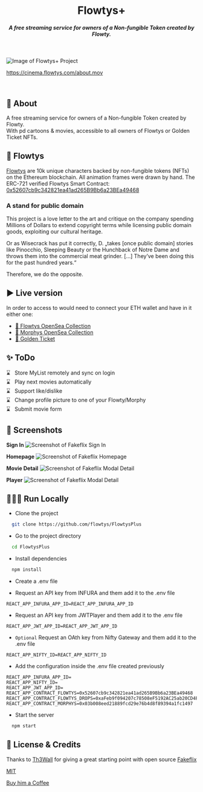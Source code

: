 <h1 align="center">Flowtys+</h1>
<h5 align="center">A free streaming service for owners of a Non-fungible Token created by Flowty.</h5><br/>

![Image of `Flowtys+` Project](https://cinema.flowtys.com/preview.jpeg)

https://cinema.flowtys.com/about.mov

<br/>

## 🎫 About

A free streaming service for owners of a Non-fungible Token created by Flowty.<br/>
With pd cartoons & movies, accessible to all owners of Flowtys or Golden Ticket NFTs.

## 🎩 Flowtys

[Flowtys](https://flowtys.com) are 10k unique characters backed by non-fungible tokens (NFTs) on the Ethereum blockchain. All animation frames were drawn by hand. The ERC-721 verified Flowtys Smart Contract: [0x52607cb9c342821ea41ad265B9Bb6a23BEa49468](https://etherscan.io/address/0x52607cb9c342821ea41ad265B9Bb6a23BEa49468)

### A stand for public domain<br/>

This project is a love letter to the art and critique on the company spending Millions of Dollars to extend copyright terms while licensing public domain goods, exploiting our cultural heritage.

Or as Wisecrack has put it correctly, D. „takes [once public domain] stories like Pinocchio, Sleeping Beauty or the Hunchback of Notre Dame and throws them into the commercial meat grinder. […] They’ve been doing this for the past hundred years.“

Therefore, we do the opposite.
<br/>

## ▶️ Live version

In order to access to would need to connect your ETH wallet and have in it either one:

- [🎩 Flowtys OpenSea Collection](https://opensea.io/collection/flowtys)
- [🎃 Morphys OpenSea Collection](https://opensea.io/collection/morphys)
- [🎫 Golden Ticket](https://opensea.io/assets/matic/0xafeb9f094207c78508ef5192ac25ab20cd4f4197/1)

## :sparkles: ToDo

⌛ &nbsp;&nbsp;Store MyList remotely and sync on login<br />
⌛ &nbsp;&nbsp;Play next movies automatically<br />
⌛ &nbsp;&nbsp;Support like/dislike<br />
⌛ &nbsp;&nbsp;Change profile picture to one of your Flowty/Morphy<br />
⌛ &nbsp;&nbsp;Submit movie form<br />

## 📸 Screenshots

**Sign In**
![Screenshot of Fakeflix Sign In](https://cinema.flowtys.com/login.jpeg)
<br/>

**Homepage**
![Screenshot of Fakeflix Homepage](https://cinema.flowtys.com/main.jpeg)
<br/>

**Movie Detail**
![Screenshot of Fakeflix Modal Detail](https://cinema.flowtys.com/info.jpeg)
<br/>

**Player**
![Screenshot of Fakeflix Modal Detail](https://cinema.flowtys.com/player.jpeg)
<br/>

## 👨🏻‍💻 Run Locally

- Clone the project

```bash
  git clone https://github.com/flowtys/FlowtysPlus
```

- Go to the project directory

```bash
  cd FlowtysPlus
```

- Install dependencies

```bash
  npm install
```

- Create a .env file

- Request an API key from INFURA and them add it to the .env file

```
REACT_APP_INFURA_APP_ID=REACT_APP_INFURA_APP_ID
```

- Request an API key from JWTPlayer and them add it to the .env file

```
REACT_APP_JWT_APP_ID=REACT_APP_JWT_APP_ID
```

- `Optional` Request an OAth key from Nifty Gateway and them add it to the .env file

```
REACT_APP_NIFTY_ID=REACT_APP_NIFTY_ID
```

- Add the configuration inside the .env file created previously

```
REACT_APP_INFURA_APP_ID=
REACT_APP_NIFTY_ID=
REACT_APP_JWT_APP_ID=
REACT_APP_CONTRACT_FLOWTYS=0x52607cb9c342821ea41ad265B9Bb6a23BEa49468
REACT_APP_CONTRACT_FLOWTYS_DROPS=0xaFeb9f094207c78508eF5192AC25ab20CD4F4197
REACT_APP_CONTRACT_MORPHYS=0x03b008eed21889fcd29e76b4d8f89394a1fc1497
```

- Start the server

```bash
  npm start
```

## 📝 License & Credits

Thanks to [Th3Wall](https://github.com/Th3Wall) for giving a great starting point with open source [Fakeflix](https://github.com/Th3Wall/Fakeflix)

[MIT](https://github.com/flowtys/FlowtysPlus/blob/main/LICENSE)

<script type="text/javascript" src="https://cdnjs.buymeacoffee.com/1.0.0/button.prod.min.js" data-name="bmc-button" data-slug="kDNDbiD76O" data-color="#FFDD00" data-emoji="" data-font="Cookie" data-text="Buy him a coffee" data-outline-color="#000000" data-font-color="#000000" data-coffee-color="#ffffff" ></script>

<a href="https://www.buymeacoffee.com/kDNDbiD76O" target="_blank">Buy him a Coffee</a>
